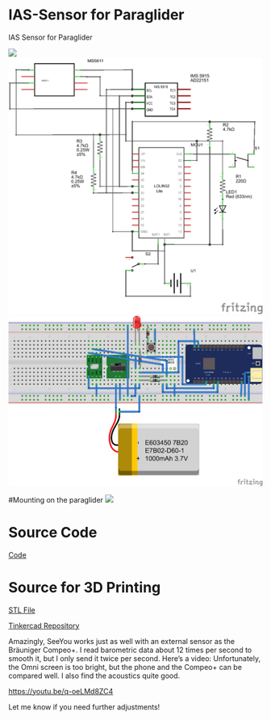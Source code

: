 # IAS-Sensor for Paraglider
IAS Sensor for Paraglider

<img src="./images/IAS-Sensor.png">

<img src="./images/IAS-Sensor_Schaltplan.png">

<img src="./images/IAS-Sensor_Steckplatine.png">

#Mounting on the paraglider
<img src="./images/mounting_on_the_paraglider">

# Source Code

[Code](./src/IAS-Sensor/)

# Source for 3D Printing
[STL File](./CAD/IAS-Sensor.stl)

[Tinkercad Repository](https://www.tinkercad.com/things/6UoSo7RaL3y-ias-sensor-v2)

Amazingly, SeeYou works just as well with an external sensor as the Bräuniger Compeo+. I read barometric data about 12 times per second to smooth it, but I only send it twice per second.
Here’s a video: Unfortunately, the Omni screen is too bright, but the phone and the Compeo+ can be compared well. I also find the acoustics quite good.

https://youtu.be/q-oeLMd8ZC4

Let me know if you need further adjustments! 


